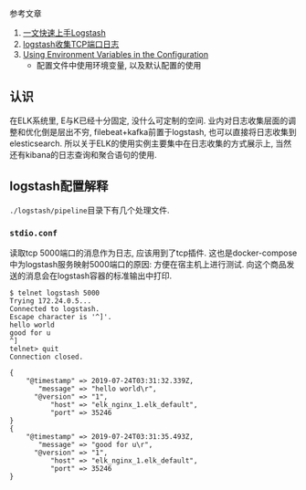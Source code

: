 参考文章

1. [一文快速上手Logstash](https://cloud.tencent.com/developer/article/1353068)
2. [logstash收集TCP端口日志](https://www.cnblogs.com/Dev0ps/p/9314551.html)
3. [Using Environment Variables in the Configuration](https://www.elastic.co/guide/en/logstash/current/environment-variables.html)
    - 配置文件中使用环境变量, 以及默认配置的使用

## 认识

在ELK系统里, E与K已经十分固定, 没什么可定制的空间. 业内对日志收集层面的调整和优化倒是层出不穷, filebeat+kafka前置于logstash, 也可以直接将日志收集到elesticsearch. 所以关于ELK的使用实例主要集中在日志收集的方式展示上, 当然还有kibana的日志查询和聚合语句的使用.

## logstash配置解释

`./logstash/pipeline`目录下有几个处理文件.

### `stdio.conf`

读取tcp 5000端口的消息作为日志, 应该用到了tcp插件. 这也是docker-compose中为logstash服务映射5000端口的原因: 方便在宿主机上进行测试. 向这个商品发送的消息会在logstash容器的标准输出中打印. 

```
$ telnet logstash 5000
Trying 172.24.0.5...
Connected to logstash.
Escape character is '^]'.
hello world
good for u
^]
telnet> quit
Connection closed.
```

```
{
    "@timestamp" => 2019-07-24T03:31:32.339Z,
       "message" => "hello world\r",
      "@version" => "1",
          "host" => "elk_nginx_1.elk_default",
          "port" => 35246
}
{
    "@timestamp" => 2019-07-24T03:31:35.493Z,
       "message" => "good for u\r",
      "@version" => "1",
          "host" => "elk_nginx_1.elk_default",
          "port" => 35246
}
```
